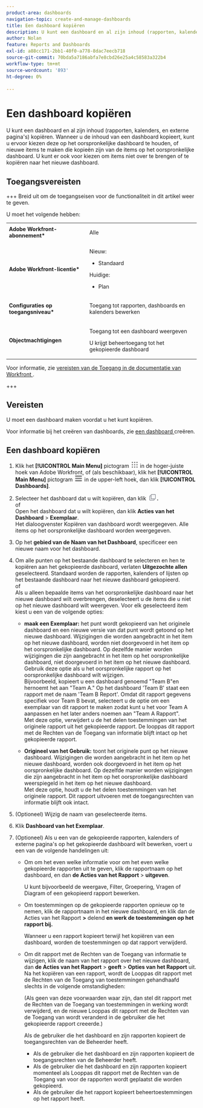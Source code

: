```yaml
---
product-area: dashboards
navigation-topic: create-and-manage-dashboards
title: Een dashboard kopiëren
description: U kunt een dashboard en al zijn inhoud (rapporten, kalenders, en externe pagina's) kopiëren. Wanneer u de inhoud van een dashboard kopieert, kunt u ervoor kiezen deze op het oorspronkelijke dashboard te houden, of nieuwe items te maken die kopieën zijn van de items op het oorspronkelijke dashboard. U kunt er ook voor kiezen om items niet over te brengen of te kopiëren naar het nieuwe dashboard.
author: Nolan
feature: Reports and Dashboards
exl-id: a88cc171-2bb1-40f0-a778-8dac7eecb718
source-git-commit: 70bda5a7186abfa7e8cbd26e25a4c58583a322b4
workflow-type: tm+mt
source-wordcount: '893'
ht-degree: 0%

---
```


# Een dashboard kopiëren

<!-- Audited: 1/2025 -->

U kunt een dashboard en al zijn inhoud (rapporten, kalenders, en externe pagina&#39;s) kopiëren. Wanneer u de inhoud van een dashboard kopieert, kunt u ervoor kiezen deze op het oorspronkelijke dashboard te houden, of nieuwe items te maken die kopieën zijn van de items op het oorspronkelijke dashboard. U kunt er ook voor kiezen om items niet over te brengen of te kopiëren naar het nieuwe dashboard.

## Toegangsvereisten

+++ Breid uit om de toegangseisen voor de functionaliteit in dit artikel weer te geven.

U moet het volgende hebben:

<table style="table-layout:auto"> 
 <col> 
 <col> 
 <tbody> 
  <tr> 
   <td role="rowheader"><strong>Adobe Workfront-abonnement*</strong></td> 
   <td> <p>Alle</p> </td> 
  </tr> 
  <tr> 
   <td role="rowheader"><strong>Adobe Workfront-licentie*</strong></td> 
    <td> 
      <p>Nieuw:</p>
         <ul>
         <li><p>Standaard</p></li>
         </ul>
      <p>Huidige:</p>
         <ul>
         <li><p>Plan</p></li>
         </ul>
   </td> 
  </tr> 
  <tr> 
   <td role="rowheader"><strong>Configuraties op toegangsniveau*</strong></td> 
   <td> <p>Toegang tot rapporten, dashboards en kalenders bewerken</p></td> 
  </tr> 
  <tr> 
   <td role="rowheader"><strong>Objectmachtigingen</strong></td> 
   <td> <p>Toegang tot een dashboard weergeven</p> <p>U krijgt beheertoegang tot het gekopieerde dashboard</p></td> 
  </tr> 
 </tbody> 
</table>

Voor informatie, zie [ vereisten van de Toegang in de documentatie van Workfront ](/help/quicksilver/administration-and-setup/add-users/access-levels-and-object-permissions/access-level-requirements-in-documentation.md).

+++

## Vereisten

U moet een dashboard maken voordat u het kunt kopiëren.

Voor informatie bij het creëren van dashboards, zie [ een dashboard ](../../../reports-and-dashboards/dashboards/creating-and-managing-dashboards/create-dashboard.md) creëren.

## Een dashboard kopiëren

1. Klik het **[!UICONTROL Main Menu]** pictogram ![ Belangrijkste Menu ](/help/_includes/assets/main-menu-icon.png) in de hoger-juiste hoek van Adobe Workfront, of (als beschikbaar), klik het **[!UICONTROL Main Menu]** pictogram ![ Belangrijkste Menu ](/help/_includes/assets/main-menu-icon-left-nav.png) in de upper-left hoek, dan klik **[!UICONTROL Dashboards]**.

1. Selecteer het dashboard dat u wilt kopiëren, dan klik **![ het pictogram van het Exemplaar ](assets/copy-icon.png).**\
   of\
   Open het dashboard dat u wilt kopiëren, dan klik **Acties van het Dashboard** > **Exemplaar**.\
   Het dialoogvenster Kopiëren van dashboard wordt weergegeven. Alle items op het oorspronkelijke dashboard worden weergegeven.

1. Op het **gebied van de Naam van het Dashboard**, specificeer een nieuwe naam voor het dashboard.
1. Om alle punten op het bestaande dashboard te selecteren en hen te kopiëren aan het gekopieerde dashboard, verlaten **Uitgezochte allen** geselecteerd. Standaard worden de rapporten, kalenders of lijsten op het bestaande dashboard naar het nieuwe dashboard gekopieerd.\
   of\
   Als u alleen bepaalde items van het oorspronkelijke dashboard naar het nieuwe dashboard wilt overbrengen, deselecteert u de items die u niet op het nieuwe dashboard wilt weergeven. Voor elk geselecteerd item kiest u een van de volgende opties:

   * **maak een Exemplaar:** het punt wordt gekopieerd van het originele dashboard en een nieuwe versie van dat punt wordt getoond op het nieuwe dashboard. Wijzigingen die worden aangebracht in het item op het nieuwe dashboard, worden niet doorgevoerd in het item op het oorspronkelijke dashboard. Op dezelfde manier worden wijzigingen die zijn aangebracht in het item op het oorspronkelijke dashboard, niet doorgevoerd in het item op het nieuwe dashboard.\
     Gebruik deze optie als u het oorspronkelijke rapport op het oorspronkelijke dashboard wilt wijzigen.\
     Bijvoorbeeld, kopieert u een dashboard genoemd &quot;Team B&quot;en hernoemt het aan &quot;Team A.&quot; Op het dashboard &#39;Team B&#39; staat een rapport met de naam &#39;Team B Report&#39;. Omdat dit rapport gegevens specifiek voor Team B bevat, selecteert u de optie om een exemplaar van dit rapport te maken zodat kunt u het voor Team A aanpassen en het later anders noemen aan &quot;Team A Rapport&quot;.\
     Met deze optie, verwijdert u de het delen toestemmingen van het originele rapport uit het gekopieerde rapport. De looppas dit rapport met de Rechten van de Toegang van informatie blijft intact op het gekopieerde rapport.

   * **Origineel van het Gebruik:** toont het originele punt op het nieuwe dashboard. Wijzigingen die worden aangebracht in het item op het nieuwe dashboard, worden ook doorgevoerd in het item op het oorspronkelijke dashboard. Op dezelfde manier worden wijzigingen die zijn aangebracht in het item op het oorspronkelijke dashboard weerspiegeld in het item op het nieuwe dashboard.\
     Met deze optie, houdt u de het delen toestemmingen van het originele rapport. Dit rapport uitvoeren met de toegangsrechten van informatie blijft ook intact.

1. (Optioneel) Wijzig de naam van geselecteerde items.
1. Klik **Dashboard van het Exemplaar**.
1. (Optioneel) Als u een van de gekopieerde rapporten, kalenders of externe pagina&#39;s op het gekopieerde dashboard wilt bewerken, voert u een van de volgende handelingen uit:

   * Om om het even welke informatie voor om het even welke gekopieerde rapporten uit te geven, klik de rapportnaam op het dashboard, en dan **de Acties van het Rapport** > **uitgeven**.

     U kunt bijvoorbeeld de weergave, Filter, Groepering, Vragen of Diagram of een gekopieerd rapport bewerken.

   * Om toestemmingen op de gekopieerde rapporten opnieuw op te nemen, klik de rapportnaam in het nieuwe dashboard, en klik dan de Acties van het Rapport **>** delend **en werk de toestemmingen op het rapport bij.**

     Wanneer u een rapport kopieert terwijl het kopiëren van een dashboard, worden de toestemmingen op dat rapport verwijderd.

   * Om dit rapport met de Rechten van de Toegang van informatie te wijzigen, klik de naam van het rapport over het nieuwe dashboard, dan **de Acties van het Rapport** > **geeft** > **Opties van het Rapport** uit.\
     Na het kopiëren van een rapport, wordt de Looppas dit rapport met de Rechten van de Toegang van toestemmingen gehandhaafd slechts in de volgende omstandigheden:

     (Als geen van deze voorwaarden waar zijn, dan stel dit rapport met de Rechten van de Toegang van toestemmingen in werking wordt verwijderd, en de nieuwe Looppas dit rapport met de Rechten van de Toegang van wordt veranderd in de gebruiker die het gekopieerde rapport creeerde.)

     Als de gebruiker die het dashboard en zijn rapporten kopieert de toegangsrechten van de Beheerder heeft.

      * Als de gebruiker die het dashboard en zijn rapporten kopieert de toegangsrechten van de Beheerder heeft.
      * Als de gebruiker die het dashboard en zijn rapporten kopieert momenteel als Looppas dit rapport met de Rechten van de Toegang van voor de rapporten wordt geplaatst die worden gekopieerd.
      * Als de gebruiker die het rapport kopieert beheertoestemmingen op het rapport heeft.
